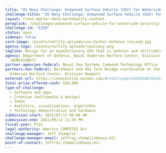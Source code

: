 ```yaml
---
title: "US Navy Challenge: Unmanned Surface Vehicle (USV) for Waterside Security "
challenge-title: "US Navy Challenge: Unmanned Surface Vehicle (USV) for Waterside Security "
layout: front-matter-data-markdownify-content
permalink: /challenge/unmanned-surface-vehicle-for-waterside-security/
challenge-id: "1259"
status: open
sidenav: false
card-image: /assets/netlify-uploads/usv-harbor-defense_resized.jpg
agency-logo: /assets/netlify-uploads/sealnavy.png
tagline: Design for an expeditionary USV that is modular and attritable
agency: Department of Defense, Naval Undersea Warfare Center, Division Newport
  (NUWCDIVNPT)
partner-agencies-federal: Naval Sea Systems Command Technology Office
partners-non-federal: Northeast and 401 Tech Bridge coordinated at the Naval
  Undersea Warfare Center, Division Newport
external-url: https://innocentive.wazoku.com/#/challenge/54b482dbfeb14a07bfd120ce1b8d34a8
total-prize-offered-cash: $50,000
type-of-challenge:
  - Software and apps
  - Creative (multimedia & design)
  - Ideas
  - Analytics, visualizations, algorithms
  - Technology demonstration and hardware
submission-start: 2021/07/13 06:00 AM
submission-end: 2021/09/13 11:59 PM
fiscal-year: FY21
legal-authority: America COMPETES Act
challenge-manager: Jeff Champlin
challenge-manager-email: jeffrey.champlin@navy.mil
point-of-contact: jeffrey.champlin@navy.mil
---
```

